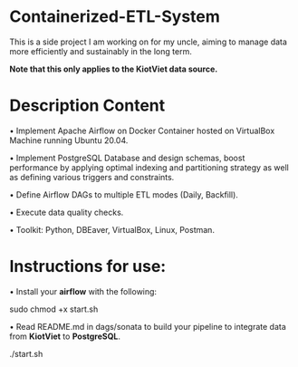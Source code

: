 # Containerized-ETL-System
This is a side project I am working on for my uncle, aiming to manage data more efficiently and sustainably in the long term.

**Note that this only applies to the KiotViet data source.**

# Description Content
• Implement Apache Airflow on Docker
Container hosted on VirtualBox Machine
running Ubuntu 20.04.

• Implement PostgreSQL Database and
design schemas, boost performance by
applying optimal indexing and partitioning
strategy as well as defining various
triggers and constraints.

• Define Airflow DAGs to multiple ETL
modes (Daily, Backfill).

• Execute data quality checks.

• Toolkit: Python, DBEaver, VirtualBox,
Linux, Postman.

# Instructions for use:  
• Install your **airflow** with the following:

sudo chmod +x start.sh

• Read README.md in dags/sonata to build your pipeline to integrate data from **KiotViet** to **PostgreSQL**.


./start.sh

